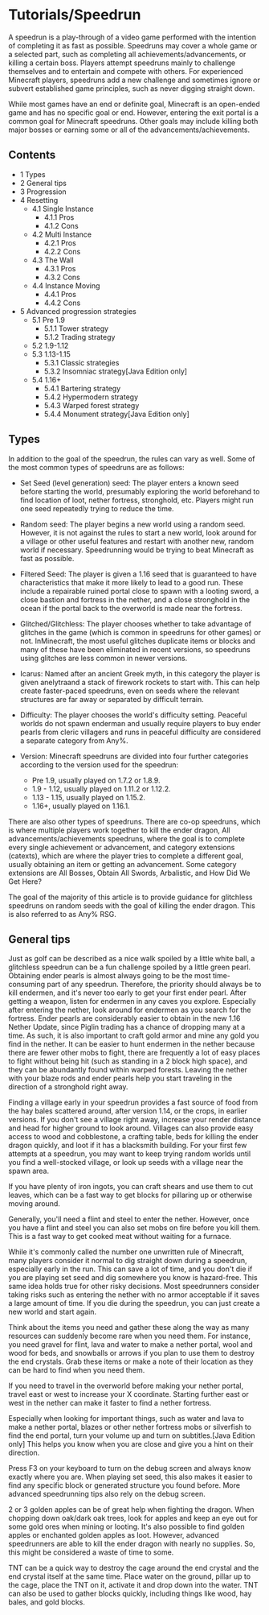 # Tutorials/Speedrun
A speedrun is a play-through of a video game performed with the intention of completing it as fast as possible. Speedruns may cover a whole game or a selected part, such as completing all achievements/advancements, or killing a certain boss. Players attempt speedruns mainly to challenge themselves and to entertain and compete with others. For experienced Minecraft players, speedruns add a new challenge and sometimes ignore or subvert established game principles, such as never digging straight down.

While most games have an end or definite goal, Minecraft is an open-ended game and has no specific goal or end. However, entering the exit portal is a common goal for Minecraft speedruns. Other goals may include killing both major bosses or earning some or all of the advancements/achievements.

## Contents
- 1 Types
- 2 General tips
- 3 Progression
- 4 Resetting
	- 4.1 Single Instance
		- 4.1.1 Pros
		- 4.1.2 Cons
	- 4.2 Multi Instance
		- 4.2.1 Pros
		- 4.2.2 Cons
	- 4.3 The Wall
		- 4.3.1 Pros
		- 4.3.2 Cons
	- 4.4 Instance Moving
		- 4.4.1 Pros
		- 4.4.2 Cons
- 5 Advanced progression strategies
	- 5.1 Pre 1.9
		- 5.1.1 Tower strategy
		- 5.1.2 Trading strategy
	- 5.2 1.9-1.12
	- 5.3 1.13-1.15
		- 5.3.1 Classic strategies
		- 5.3.2 Insomniac strategy‌[Java Edition  only]
	- 5.4 1.16+
		- 5.4.1 Bartering strategy
		- 5.4.2 Hypermodern strategy
		- 5.4.3 Warped forest strategy
		- 5.4.4 Monument strategy‌[Java Edition  only]

## Types
In addition to the goal of the speedrun, the rules can vary as well. Some of the most common types of speedruns are as follows:

- Set Seed (level generation) seed: The player enters a known seed before starting the world, presumably exploring the world beforehand to find location of loot, nether fortress, stronghold, etc. Players might run one seed repeatedly trying to reduce the time.

- Random seed: The player begins a new world using a random seed. However, it is not against the rules to start a new world, look around for a village or other useful features and restart with another new, random world if necessary. Speedrunning would be trying to beat Minecraft as fast as possible.

- Filtered Seed: The player is given a 1.16 seed that is guaranteed to have characteristics that make it more likely to lead to a good run. These include a repairable ruined portal close to spawn with a looting sword, a close bastion and fortress in the nether, and a close stronghold in the ocean if the portal back to the overworld is made near the fortress.

- Glitched/Glitchless: The player chooses whether to take advantage of glitches in the game (which is common in speedruns for other games) or not. InMinecraft, the most useful glitches duplicate items or blocks and many of these have been eliminated in recent versions, so speedruns using glitches are less common in newer versions.

- Icarus: Named after an ancient Greek myth, in this category the player is given anelytraand a stack of firework rockets to start with. This can help create faster-paced speedruns, even on seeds where the relevant structures are far away or separated by difficult terrain.

- Difficulty: The player chooses the world's difficulty setting. Peaceful worlds do not spawn enderman and usually require players to buy ender pearls from cleric villagers and runs in peaceful difficulty are considered a separate category from Any%.

- Version: Minecraft speedruns are divided into four further categories according to the version used for the speedrun:
	- Pre 1.9, usually played on 1.7.2 or 1.8.9.
	- 1.9 - 1.12, usually played on 1.11.2 or 1.12.2.
	- 1.13 - 1.15, usually played on 1.15.2.
	- 1.16+, usually played on 1.16.1.

There are also other types of speedruns. There are co-op speedruns, which is where multiple players work together to kill the ender dragon, All advancements/achievements speedruns, where the goal is to complete every single achievement or advancement, and category extensions (catexts), which are where the player tries to complete a different goal, usually obtaining an item or getting an advancement. Some category extensions are All Bosses, Obtain All Swords, Arbalistic, and How Did We Get Here?


The goal of the majority of this article is to provide guidance for glitchless speedruns on random seeds with the goal of killing the ender dragon. This is also referred to as Any% RSG.

## General tips
Just as golf can be described as a nice walk spoiled by a little white ball, a glitchless speedrun can be a fun challenge spoiled by a little green pearl. Obtaining ender pearls is almost always going to be the most time-consuming part of any speedrun. Therefore, the priority should always be to kill endermen, and it's never too early to get your first ender pearl. After getting a weapon, listen for endermen in any caves you explore. Especially after entering the nether, look around for endermen as you search for the fortress. Ender pearls are considerably easier to obtain in the new 1.16 Nether Update, since Piglin trading has a chance of dropping many at a time. As such, it is also important to craft gold armor and mine any gold you find in the nether. It can be easier to hunt endermen in the nether because there are fewer other mobs to fight, there are frequently a lot of easy places to fight without being hit (such as standing in a 2 block high space), and they can be abundantly found within warped forests. Leaving the nether with your
blaze rods and ender pearls help you start traveling in the direction of a stronghold right away.

Finding a village early in your speedrun provides a fast source of food from the hay bales scattered around, after version 1.14, or the crops, in earlier versions. If you don't see a village right away, increase your render distance and head for higher ground to look around. Villages can also provide easy access to wood and cobblestone, a crafting table, beds for killing the ender dragon quickly, and loot if it has a blacksmith building. For your first few attempts at a speedrun, you may want to keep trying random worlds until you find a well-stocked village, or look up seeds with a village near the spawn area.

If you have plenty of iron ingots, you can craft shears and use them to cut leaves, which can be a fast way to get blocks for pillaring up or otherwise moving around.

Generally, you'll need a flint and steel to enter the nether. However, once you have a flint and steel you can also set mobs on fire before you kill them. This is a fast way to get cooked meat without waiting for a furnace.

While it's commonly called the number one unwritten rule of Minecraft, many players consider it normal to dig straight down during a speedrun, especially early in the run. This can save a lot of time, and you don't die if you are playing set seed and dig somewhere you know is hazard-free. This same idea holds true for other risky decisions. Most speedrunners consider taking risks such as entering the nether with no armor acceptable if it saves a large amount of time. If you die during the speedrun, you can just create a new world and start again. 

Think about the items you need and gather these along the way as many resources can suddenly become rare when you need them. For instance, you need gravel for flint, lava and water to make a nether portal, wool and wood for beds, and snowballs or arrows if you plan to use them to destroy the end crystals. Grab these items or make a note of their location as they can be hard to find when you need them.

If you need to travel in the overworld before making your nether portal, travel east or west to increase your X coordinate. Starting further east or west in the nether can make it faster to find a nether fortress.

Especially when looking for important things, such as water and lava to make a nether portal, blazes or other nether fortress mobs or silverfish to find the end portal, turn your volume up and turn on subtitles.‌[Java Edition  only] This helps you know when you are close and give you a hint on their direction.

Press F3 on your keyboard to turn on the debug screen and always know exactly where you are. When playing set seed, this also makes it easier to find any specific block or generated structure you found before. More advanced speedrunning tips also rely on the debug screen. 

2 or 3 golden apples can be of great help when fighting the dragon. When chopping down oak/dark oak trees, look for apples and keep an eye out for some gold ores when mining or looting. It's also possible to find golden apples or enchanted golden apples as loot. However, advanced speedrunners are able to kill the ender dragon with nearly no supplies. So, this might be considered a waste of time to some. 

TNT can be a quick way to destroy the cage around the end crystal and the end crystal itself at the same time. Place water on the ground, pillar up to the cage, place the TNT on it, activate it and drop down into the water. TNT can also be used to gather blocks quickly, including things like wood, hay bales, and gold blocks.

